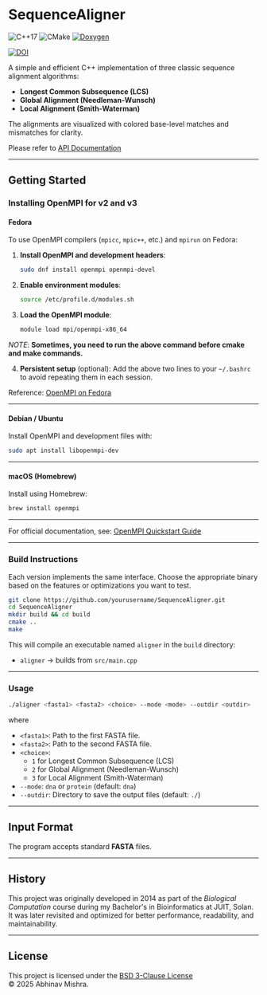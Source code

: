 
# SequenceAligner

![C++17](https://img.shields.io/badge/C%2B%2B-17-blue.svg) ![CMake](https://img.shields.io/badge/CMake-≥3.10-blue.svg)
[![Doxygen](https://img.shields.io/badge/docs-Doxygen-blue)](https://bibymaths.github.io/SequenceAligner/api/index.html)  
 
[![DOI](https://zenodo.org/badge/DOI/10.5281/zenodo.15414690.svg)](https://doi.org/10.5281/zenodo.15414690)

A simple and efficient C++ implementation of three classic sequence alignment algorithms:  
- **Longest Common Subsequence (LCS)**
- **Global Alignment (Needleman-Wunsch)**
- **Local Alignment (Smith-Waterman)**

The alignments are visualized with colored base-level matches and mismatches for clarity.

Please refer to [API Documentation](https://bibymaths.github.io/SequenceAligner/api/index.html)

---

## Getting Started

### Installing OpenMPI for v2 and v3

#### Fedora

To use OpenMPI compilers (`mpicc`, `mpic++`, etc.) and `mpirun` on Fedora:

1. **Install OpenMPI and development headers**:

   ```bash
   sudo dnf install openmpi openmpi-devel
   ```

2. **Enable environment modules**:

   ```bash
   source /etc/profile.d/modules.sh
   ```

3. **Load the OpenMPI module**:

   ```bash
   module load mpi/openmpi-x86_64
   ``` 
   
*NOTE*: **Sometimes, you need to run the above command before cmake and make commands.**

4. **Persistent setup** (optional): Add the above two lines to your `~/.bashrc` to avoid repeating them in each session.

Reference: [OpenMPI on Fedora](https://brandonrozek.com/blog/openmpi-fedora/)

---

#### Debian / Ubuntu

Install OpenMPI and development files with:

```bash
sudo apt install libopenmpi-dev
```

---

#### macOS (Homebrew)

Install using Homebrew:

```bash
brew install openmpi
```

---

For official documentation, see:
[OpenMPI Quickstart Guide](https://docs.open-mpi.org/en/v5.0.x/installing-open-mpi/quickstart.html)

---

### Build Instructions
 
Each version implements the same interface. Choose the appropriate binary based on the features or optimizations you want to test. 

```bash
git clone https://github.com/yourusername/SequenceAligner.git
cd SequenceAligner
mkdir build && cd build
cmake ..
make
```

This will compile an executable named `aligner` in the `build` directory:

* `aligner` → builds from `src/main.cpp`

---

### Usage

```bash
./aligner <fasta1> <fasta2> <choice> --mode <mode> --outdir <outdir>
```
where 
- `<fasta1>`: Path to the first FASTA file. 
- `<fasta2>`: Path to the second FASTA file.
- `<choice>`: 
  - `1` for Longest Common Subsequence (LCS)
  - `2` for Global Alignment (Needleman-Wunsch)
  - `3` for Local Alignment (Smith-Waterman) 
- `--mode`: `dna` or `protein` (default: `dna`) 
- `--outdir`: Directory to save the output files (default: `./`)
---

## Input Format

The program accepts standard **FASTA** files. 

---

## History

This project was originally developed in 2014 as part of the *Biological Computation* course during my Bachelor's in Bioinformatics at JUIT, Solan. It was later revisited and optimized for better performance, readability, and maintainability.

---

## License

This project is licensed under the [BSD 3-Clause License](./LICENSE)  
© 2025 Abhinav Mishra.